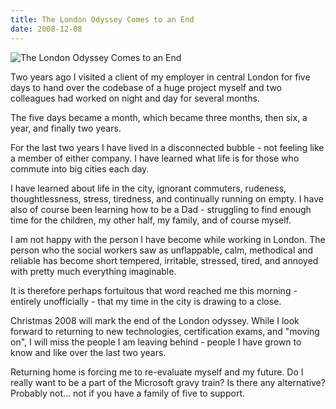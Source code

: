 ```yaml
---
title: The London Odyssey Comes to an End
date: 2008-12-08
---
```


![The London Odyssey Comes to an End](https://source.unsplash.com/vP3pnOoCiYE/1600x900)

Two years ago I visited a client of my employer in central London for five days to hand over the codebase of a huge project myself and two colleagues had worked on night and day for several months.

The five days became a month, which became three months, then six, a year, and finally two years.

For the last two years I have lived in a disconnected bubble - not feeling like a member of either company. I have learned what life is for those who commute into big cities each day.

I have learned about life in the city, ignorant commuters, rudeness, thoughtlessness, stress, tiredness, and continually running on empty. I have also of course been learning how to be a Dad - struggling to find enough time for the children, my other half, my family, and of course myself.

I am not happy with the person I have become while working in London. The person who the social workers saw as unflappable, calm, methodical and reliable has become short tempered, irritable, stressed, tired, and annoyed with pretty much everything imaginable.

It is therefore perhaps fortuitous that word reached me this morning - entirely unofficially - that my time in the city is drawing to a close.

Christmas 2008 will mark the end of the London odyssey. While I look forward to returning to new technologies, certification exams, and "moving on", I will miss the people I am leaving behind - people I have grown to know and like over the last two years.

Returning home is forcing me to re-evaluate myself and my future. Do I really want to be a part of the Microsoft gravy train? Is there any alternative? Probably not... not if you have a family of five to support.